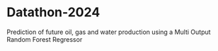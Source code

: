 # Datathon-2024
Prediction of future oil, gas and water production using a Multi Output Random Forest Regressor
